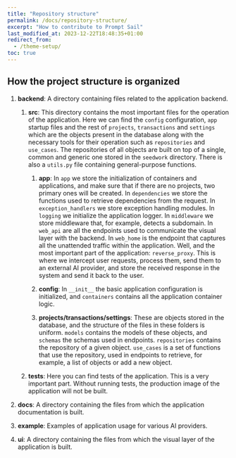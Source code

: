 ```yaml
---
title: "Repository structure"
permalink: /docs/repository-structure/
excerpt: "How to contribute to Prompt Sail"
last_modified_at: 2023-12-22T18:48:35+01:00
redirect_from:
  - /theme-setup/
toc: true
---
```


## How the project structure is organized

1. **backend**: A directory containing files related to the application backend.

   1. **src**: This directory contains the most important files for the operation of the application. Here we can find the `config` configuration, `app` startup files and the rest of `projects`, `transactions` and `settings` which are the objects present in the database along with the necessary tools for their operation such as `repositories` and `use_cases`. The repositories of all objects are built on top of a single, common and generic one stored in the `seedwork` directory. There is also a `utils.py` file containing general-purpose functions.
   
      1. **app**: In `app` we store the initialization of containers and applications, and make sure that if there are no projects, two primary ones will be created. In `dependencies` we store the functions used to retrieve dependencies from the request. In `exception_handlers` we store exception handling modules. In `logging` we initialize the application logger. In `middleware` we store middleware that, for example, detects a subdomain. In `web_api` are all the endpoints used to communicate the visual layer with the backend. In `web_home` is the endpoint that captures all the unattended traffic within the application. Well, and the most important part of the application: `reverse_proxy`. This is where we intercept user requests, process them, send them to an external AI provider, and store the received response in the system and send it back to the user.
      
      2. **config**: In `__init__` the basic application configuration is initialized, and `containers` contains all the application container logic.
      
      3. **projects/transactions/settings**: These are objects stored in the database, and the structure of the files in these folders is uniform. `models` contains the models of these objects, and `schemas` the schemas used in endpoints. `repositories` contains the repository of a given object. `use_cases` is a set of functions that use the repository, used in endpoints to retrieve, for example, a list of objects or add a new object.
      
   2. **tests**: Here you can find tests of the application. This is a very important part. Without running tests, the production image of the application will not be built.
   
2. **docs**: A directory containing the files from which the application documentation is built.

3. **example**: Examples of application usage for various AI providers.

4. **ui**: A directory containing the files from which the visual layer of the application is built.
